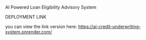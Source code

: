 AI Powered Loan Eligibility Advisory System

DEPLOYMENT LINK

you can view the link version here:
https://ai-credit-underwriting-system.onrender.com/
